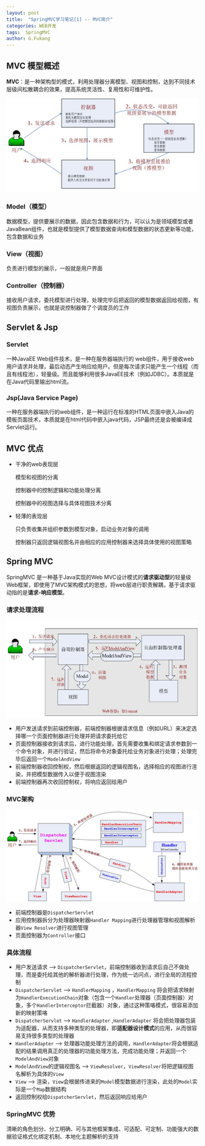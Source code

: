 ```yaml
---
layout: post
title:  "SpringMVC学习笔记[1] -- MVC简介"
categories: WEB开发
tags:  SpringMVC 
author: G.Fukang
---
```

## MVC 模型概述

**MVC**：是一种架构型的模式，利用处理器分离模型、视图和控制，达到不同技术层级间松散耦合的效果，提高系统灵活性、复用性和可维护性。

![](https://github.com/gongfukangEE/gongfukangEE.github.io/raw/master/_pic/SpringMVC/1-1.jpg)

### Model（模型）

数据模型，提供要展示的数据，因此包含数据和行为，可以认为是领域模型或者JavaBean组件，也就是模型提供了模型数据查询和模型数据的状态更新等功能，包含数据和业务

### View（视图）

负责进行模型的展示，一般就是用户界面

### Controller（控制器）

接收用户请求，委托模型进行处理，处理完毕后把返回的模型数据返回给视图，有视图负责展示，也就是说控制器做了个调度员的工作

## Servlet & Jsp

### Servlet

一种JavaEE Web组件技术，是一种在服务器端执行的 web组件，用于接收web用户请求并处理，最后动态产生响应给用户。但是每次请求只能产生一个线程（而且有线程池），轻量级。而且能够利用很多JavaEE技术（例如JDBC）。本质就是在Java代码里输出html流。

### Jsp(Java Service Page)

一种在服务器端执行的web组件，是一种运行在标准的HTML页面中嵌入Java的模板页面技术，本质就是在html代码中嵌入java代码，JSP最终还是会被编译成Servlet运行。

## MVC 优点

- 干净的web表现层

  模型和视图的分离

  控制器中的控制逻辑和功能处理分离

  控制器中的视图选择与具体视图技术分离

- 轻薄的表现层

  只负责收集并组织参数到模型对象，启动业务对象的调用

  控制器只返回逻辑视图名并由相应的应用控制器来选择具体使用的视图策略

## Spring MVC

SpringMVC 是一种基于Java实现的Web MVC设计模式的**请求驱动型**的轻量级Web框架，即使用了MVC架构模式的思想，将web层进行职责解耦，基于请求驱动指的是**请求-响应模型**。

### 请求处理流程

![](https://github.com/gongfukangEE/gongfukangEE.github.io/raw/master/_pic/SpringMVC/1-2.jpg)

- 用户发送请求到前端控制器，前端控制器根据请求信息（例如URL）来决定选择哪一个页面控制器进行处理并把请求委托给它
- 页面控制器接收到请求后，进行功能处理，首先需要收集和绑定请求参数到一个命令对象，并进行验证，然后将命令对象委托给业务对象进行处理；处理完毕后返回一个`ModelAndView`
- 前端控制器收回控制权，然后根据返回的逻辑视图名，选择相应的视图进行渲染，并把模型数据传入以便于视图渲染
- 前端控制器再次收回控制权，将响应返回给用户

### MVC架构

![](https://github.com/gongfukangEE/gongfukangEE.github.io/raw/master/_pic/SpringMVC/1-3.jpg)

- 前端控制器是`DispatcherServlet`
- 应用控制器拆分为处理器映射器`Handler Mapping`进行处理器管理和视图解析器`View Resolver`进行视图管理
- 页面控制器为`Controller`接口

### 具体流程

- 用户发送请求 --> `DispatcherServlet`，前端控制器收到请求后自己不做处理，而是委托给其他的解析器进行处理，作为统一访问点，进行全局的流程控制
- `DispatcherServlet` --> `HandlerMapping` ，`HandlerMapping` 将会把请求映射为`HandlerExecutionChain`对象（包含一个`Handler`处理器（页面控制器）对象，多个`HandlerInterceptor`拦截器）对象，通过这种策咯模式，很容易添加新的映射策咯
- `DispatcherServlet` --> `HandlerAdapter` ,`HandlerAdapter` 将会把处理器包装为适配器，从而支持多种类型的处理器，即**适配器设计模式**的应用，从而很容易支持很多类型的处理器
- `HandlerAdapter` --> 处理器功能处理方法的调用，`HandlerAdapter`将会根据适配的结果调用真正的处理器的功能处理方法，完成功能处理；并返回一个`ModelAndView`对象
- `ModelAndView`的逻辑视图名 --> `ViewResolver`，`ViewResolver`将把逻辑视图名解析为具体的`View`
- `View` --> 渲染，`View`会根据传进来的`Model`模型数据进行渲染，此处的`Model`实际是一个`Map`数据结构
- 返回控制权给`DispatcherServlet`，然后返回响应给用户


### SpringMVC 优势

清晰的角色划分、分工明确、可与其他框架集成、可适配、可定制、功能强大的数据验证格式化绑定机制、本地化主题解析的支持